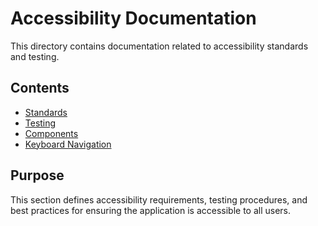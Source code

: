 # Accessibility Documentation
This directory contains documentation related to accessibility standards and testing.
## Contents
- [Standards](./standards.md)
- [Testing](./testing.md)
- [Components](./components.md)
- [Keyboard Navigation](./keyboard-navigation.md)
## Purpose
This section defines accessibility requirements, testing procedures, and best practices for ensuring the application is accessible to all users. 